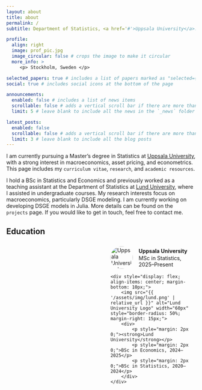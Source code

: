 ```yaml
---
layout: about
title: about
permalink: /
subtitle: Department of Statistics, <a href='#'>Uppsala University</a>.

profile:
  align: right
  image: prof_pic.jpg
  image_circular: false # crops the image to make it circular
  more_info: >
     <p> Stockholm, Sweden </p>

selected_papers: true # includes a list of papers marked as "selected={true}"
social: true # includes social icons at the bottom of the page

announcements:
  enabled: false # includes a list of news items
  scrollable: false # adds a vertical scroll bar if there are more than 3 news items
  limit: 5 # leave blank to include all the news in the `_news` folder

latest_posts:
  enabled: false
  scrollable: false # adds a vertical scroll bar if there are more than 3 new posts items
  limit: 3 # leave blank to include all the blog posts
---
```


I am currently pursuing a Master’s degree in Statistics at [Uppsala University](https://www.uu.se/en), with a strong interest in macroeconomics, asset pricing, and econometrics. This page includes my `curriculum vitae`, `research`, and `academic resources`.

I hold a BSc in Statistics and Economics and previously worked as a teaching assistant at the Department of Statistics at [Lund University](https://www.lunduniversity.lu.se/), where I assisted in undergraduate courses. My research interests focus on macroeconomics, particularly DSGE modeling. I am currently working on developing DSGE models in Julia. More details can be found on the `projects` page. If you would like to get in touch, feel free to contact me. 

## Education

<div style="float: right; width: 45%; text-align: left; margin-top: 10px;">
    <div style="display: flex; align-items: center; margin-bottom: 10px;">
        <img src="{{ '/assets/img/uppsala.png' | relative_url }}" alt="Uppsala University Logo" width="60px" style="border-radius: 50%; margin-right: 15px;">
        <div>
            <p style="margin: 2px 0;"><strong>Uppsala University</strong></p>
            <p style="margin: 2px 0;">MSc in Statistics, 2025–Present</p>
        </div>
    </div>

    <div style="display: flex; align-items: center; margin-bottom: 10px;">
        <img src="{{ '/assets/img/lund.png' | relative_url }}" alt="Lund University Logo" width="60px" style="border-radius: 50%; margin-right: 15px;">
        <div>
            <p style="margin: 2px 0;"><strong>Lund University</strong></p>
            <p style="margin: 2px 0;">BSc in Economics, 2024–2025</p>
            <p style="margin: 2px 0;">BSc in Statistics, 2020–2024</p>
        </div>
    </div>
</div>



